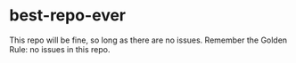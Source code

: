 # best-repo-ever
This repo will be fine, so long as there are no issues.
Remember the Golden Rule: no issues in this repo.